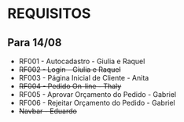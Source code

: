 # REQUISITOS
## Para 14/08
- RF001 - Autocadastro - Giulia e Raquel
- ~~RF002 - Login - Giulia e Raquel~~
- RF003 - Página Inicial de Cliente - Anita
- ~~RF004 - Pedido On-line - Thaly~~
- RF005 - Aprovar Orçamento do Pedido - Gabriel
- RF006 - Rejeitar Orçamento do Pedido - Gabriel
- ~~Navbar - Eduardo~~ 
